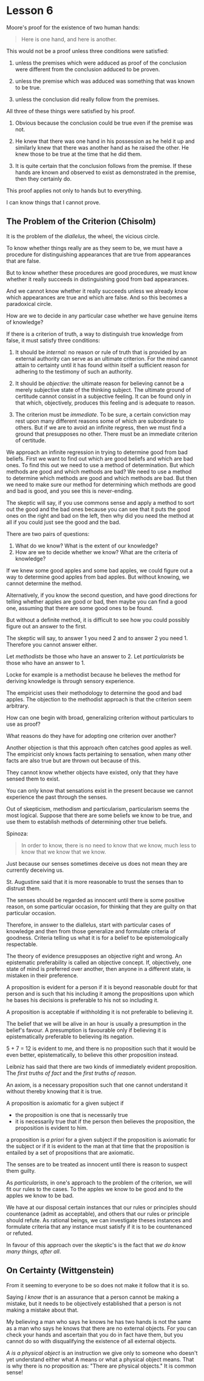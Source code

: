 # Lesson 6
Moore's proof for the existence of two human hands:

> Here is one hand, and here is another.

This would not be a proof unless three conditions were satisfied:

1. unless the premises which were adduced as proof of the conclusion were different from the conclusion adduced to be proven.

2. unless the premise which was adduced was something that was known to be true.

3. unless the conclusion did really follow from the premises.

All three of these things were satisfied by his proof.

1. Obvious because the conclusion could be true even if the premise was not.

2. He knew that there was one hand in his possession as he held it up and similarly knew that there was another hand as he raised the other. He knew those to be true at the time that he did them.

3. It is quite certain that the conclusion follows from the premise. If these hands are known and observed to exist as demonstrated in the premise, then they certainly do.

This proof applies not only to hands but to everything.

I can know things that I cannot prove.

## The Problem of the Criterion (Chisolm)
It is the problem of the *diallelus*, the wheel, the vicious circle. 

To know whether things really are as they seem to be, we must have a procedure for distinguishing appearances that are true from appearances that are false.

But to know whether these procedures are good procedures, we must know whether it really succeeds in distinguishing good from bad appearances.

And we cannot know whether it really succeeds unless we already know which appearances are true and which are false. And so this becomes a paradoxical circle.

How are we to decide in any particular case whether we have genuine items of knowledge?

If there is a criterion of truth, a way to distinguish true knowledge from false, it must satisfy three conditions:

1. It should be *internal:* no reason or rule of truth that is provided by an external authority can serve as an ultimate criterion. For the mind cannot attain to certainty until it has found within itself a sufficient reason for adhering to the testimony of such an authority.

2. It should be *objective:* the ultimate reason for believing cannot be a merely subjective state of the thinking subject. The ultimate ground of certitude cannot consist in a subjective feeling. It can be found only in that which, objectively, produces this feeling and is adequate to reason.

3. The criterion must be *immediate*. To be sure, a certain conviction may rest upon many different reasons some of which are subordinate to others. But if we are to avoid an infinite regress, then we must find a ground that presupposes no other. There must be an immediate criterion of certitude.

We approach an infinite regression in trying to determine good from bad beliefs. First we want to find out which are good beliefs and which are bad ones. To find this out we need to use a method of determination. But which methods are good and which methods are bad? We need to use a method to determine which methods are good and which methods are bad. But then we need to make sure our method for determining which methods are good and bad is good, and you see this is never-ending.

The skeptic will say, if you use commons sense and apply a method to sort out the good and the bad ones because you can see that it puts the good ones on the right and bad on the left, then why did you need the method at all if you could just see the good and the bad.

There are two pairs of questions:

1. What do we know? What is the extent of our knowledge?
2. How are we to decide whether we know? What are the criteria of knowledge?

If we knew some good apples and some bad apples, we could figure out a way to determine good apples from bad apples. But without knowing, we cannot determine the method.

Alternatively, if you know the second question, and have good directions for telling whether apples are good or bad, then maybe you can find a good one, assuming that there are some good ones to be found.

But without a definite method, it is difficult to see how you could possibly figure out an answer to the first. 

The skeptic will say, to answer 1 you need 2 and to answer 2 you need 1. Therefore you cannot answer either.

Let *methodists* be those who have an answer to 2. Let *particularists* be those who have an answer to 1.

Locke for example is a methodist because he believes the method for deriving knowledge is through sensory experience.

The empiricist uses their methodology to determine the good and bad apples. The objection to the methodist approach is that the criterion seem arbitrary.

How can one begin with broad, generalizing criterion without particulars to use as proof? 

What reasons do they have for adopting one criterion over another? 

Another objection is that this approach often catches good apples as well. The empiricist only knows facts pertaining to sensation, when many other facts are also true but are thrown out because of this.

They cannot know whether objects have existed, only that they have sensed them to exist.

You can only know that sensations exist in the present because we cannot experience the past through the senses.

Out of skepticism, methodism and particularism, particularism seems the most logical. Suppose that there are some beliefs we know to be true, and use them to establish methods of determining other true beliefs.

Spinoza:

> In order to know, there is no need to know that we know, much less to know that we know that we know.

Just because our senses sometimes deceive us does not mean they are currently deceiving us.

St. Augustine said that it is more reasonable to trust the senses than to distrust them.

The senses should be regarded as innocent until there is some positive reason, on some particular occasion, for thinking that they are guilty on that particular occasion.

Therefore, in answer to the diallelus, start with particular cases of knowledge and then from those generalize and formulate criteria of goodness. Criteria telling us what it is for a belief to be epistemologically respectable.

The theory of evidence presupposes an objective right and wrong. An epistematic preferability is called an objective concept. If, objectively, one state of mind is preferred over another, then anyone in a different state, is mistaken in their preference.

A proposition is evident for a person if it is beyond reasonable doubt for that person and is such that his including it among the propositions upon which he bases his decisions is preferable to his not so including it.

A proposition is acceptable if withholding it is not preferable to believing it.

The belief that we will be alive in an hour is usually a presumption in the belief's favour. A presumption is favourable only if believing it is epistematically preferable to believing its negation.

5 + 7 = 12 is evident to me, and there is no proposition such that it would be even better, epistematically, to believe this other proposition instead.

Leibniz has said that there are two kinds of immediately evident proposition. The *first truths of fact* and the *first truths of reason*. 

An axiom, is a necessary proposition such that one cannot understand it without thereby knowing that it is true.

A proposition is axiomatic for a given subject if 

* the proposition is one that is necessarily true
* it is necessarily true that if the person then believes the proposition, the proposition is evident to him.

a proposition is *a priori* for a given subject if the proposition is axiomatic for the subject or if it is evident to the man at that time that the proposition is entailed by a set of propositions that are axiomatic.

The senses are to be treated as innocent until there is reason to suspect them guilty.

As *particularists,* in one's approach to the problem of the criterion, we will fit our rules to the cases. To the apples we know to be good and to the apples we know to be bad. 

We have at our disposal certain instances that our rules or principles should countenance (admit as acceptable), and others that our rules or principle should refute. As rational beings, we can investigate theses instances and formulate criteria that any instance must satisfy if it is to be countenanced or refuted.

In favour of this approach over the skeptic's is the fact that *we do know many things, after all*.

## On Certainty (Wittgenstein)
From it seeming to everyone to be so does not make it follow that it is so.

Saying *I know that* is an assurance that a person cannot be making a mistake, but it needs to be objectively established that a person is not making a mistake about that.

My believing a man who says he knows he has two hands is not the same as a man who says he knows that there are no external objects. For you can check your hands and ascertain that you do in fact have them, but you cannot do so with disqualifying the existence of all external objects.

*A is a physical object* is an instruction we give only to someone who doesn't yet understand either what A means or what a physical object means. That is why there is no proposition as: "There are physical objects." It is common sense!















